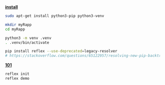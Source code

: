 [**install**](https://reflex.dev/docs/getting-started/installation/) 

```bash
sudo apt-get install python3-pip python3-venv

mkdir myRapp
cd myRapp

python3 -m venv .venv
. .venv/bin/activate

pip install reflex --use-deprecated=legacy-resolver
# https://stackoverflow.com/questions/65122957/resolving-new-pip-backtracking-runtime-issue
```

[**101**](https://reflex.dev/docs/getting-started/installation/) 
```bash
reflex init
reflex demo
```
